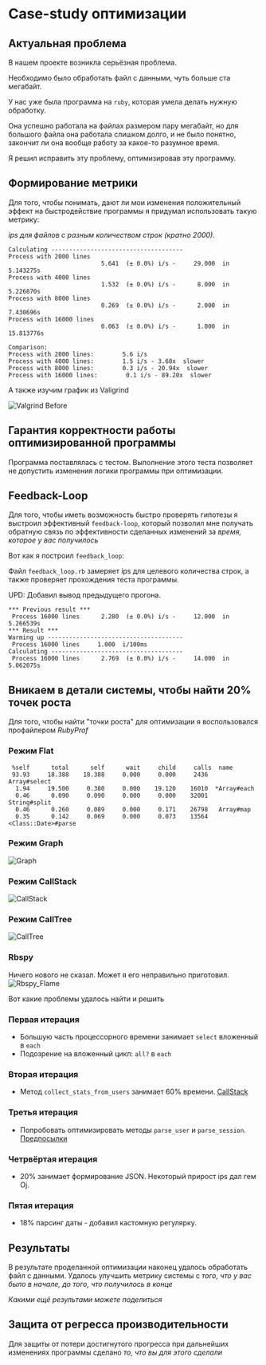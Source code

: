# Case-study оптимизации

## Актуальная проблема
В нашем проекте возникла серьёзная проблема.

Необходимо было обработать файл с данными, чуть больше ста мегабайт.

У нас уже была программа на `ruby`, которая умела делать нужную обработку.

Она успешно работала на файлах размером пару мегабайт, но для большого файла она работала слишком долго, и не было понятно, закончит ли она вообще работу за какое-то разумное время.

Я решил исправить эту проблему, оптимизировав эту программу.

## Формирование метрики
Для того, чтобы понимать, дают ли мои изменения положительный эффект на быстродействие программы я придумал использовать такую метрику: 

*ips для файлов с разным количеством строк (кратно 2000).*

```
Calculating -------------------------------------
Process with 2000 lines
                          5.641  (± 0.0%) i/s -     29.000  in   5.143275s
Process with 4000 lines
                          1.532  (± 0.0%) i/s -      8.000  in   5.226870s
Process with 8000 lines
                          0.269  (± 0.0%) i/s -      2.000  in   7.430696s
Process with 16000 lines
                          0.063  (± 0.0%) i/s -      1.000  in  15.813776s

Comparison:
Process with 2000 lines:        5.6 i/s
Process with 4000 lines:        1.5 i/s - 3.68x  slower
Process with 8000 lines:        0.3 i/s - 20.94x  slower
Process with 16000 lines:        0.1 i/s - 89.20x  slower
```

А также изучим график из Valigrind

![Valgrind Before](/png/valgr_before.png)

## Гарантия корректности работы оптимизированной программы
Программа поставлялась с тестом. Выполнение этого теста позволяет не допустить изменения логики программы при оптимизации.

## Feedback-Loop
Для того, чтобы иметь возможность быстро проверять гипотезы я выстроил эффективный `feedback-loop`, который позволил мне получать обратную связь по эффективности сделанных изменений за *время, которое у вас получилось*

Вот как я построил `feedback_loop`:

Файл `feedback_loop.rb` замеряет ips для целевого количества строк, а также проверяет прохождения теста программы.

UPD:
Добавил вывод предыдущего прогона.
```
*** Previous result ***
 Process 16000 lines      2.280  (± 0.0%) i/s -     12.000  in   5.266539s
*** Result ***
Warming up --------------------------------------
 Process 16000 lines     1.000  i/100ms
Calculating -------------------------------------
 Process 16000 lines      2.769  (± 0.0%) i/s -     14.000  in   5.062075s
 ```

## Вникаем в детали системы, чтобы найти 20% точек роста
Для того, чтобы найти "точки роста" для оптимизации я воспользовался профайлером *RubyProf*

### Режим Flat

```
 %self      total      self      wait     child     calls  name
 93.93     18.388    18.388     0.000     0.000     2436   Array#select
  1.94     19.500     0.380     0.000    19.120    16010  *Array#each
  0.46      0.090     0.090     0.000     0.000    32001   String#split
  0.46      0.260     0.089     0.000     0.171    26798   Array#map
  0.35      0.142     0.069     0.000     0.073    13564   <Class::Date>#parse
```

### Режим Graph
![Graph](/png/ruby_prof_graph.png)

### Режим CallStack
![CallStack](/png/call_stack.png)

### Режим CallTree
![CallTree](/png/call_tree.png)

### Rbspy
Ничего нового не сказал. Может я его неправильно приготовил.
![Rbspy_Flame](/records/rbspy-flamegraph.svg)

Вот какие проблемы удалось найти и решить

### Первая итерация
* Большую часть процессорного времени занимает `select` вложенный в `each`
* Подозрение на вложенный цикл: `all?` в `each`

### Вторая итерация
* Метод `collect_stats_from_users` занимает 60% времени. [CallStack](http://htmlpreview.github.io/?https://github.com/stanislove/task-2/blob/optimization/rubyprof/call_stack_1553284084.html)

### Третья итерация
* Попробовать оптимизировать методы `parse_user` и `parse_session`. [Предпосылки](http://htmlpreview.github.io/?https://github.com/stanislove/task-2/blob/optimization/rubyprof/call_stack_1553285252.html)

### Четрвёртая итерация
* 20% занимает формирование JSON. Некоторый прирост ips дал гем Oj.

### Пятая итерация
* 18% парсинг даты - добавил кастомную регулярку.


## Результаты
В результате проделанной оптимизации наконец удалось обработать файл с данными.
Удалось улучшить метрику системы с *того, что у вас было в начале, до того, что получилось в конце*

*Какими ещё результами можете поделиться*

## Защита от регресса производительности
Для защиты от потери достигнутого прогресса при дальнейших изменениях программы сделано *то, что вы для этого сделали*
